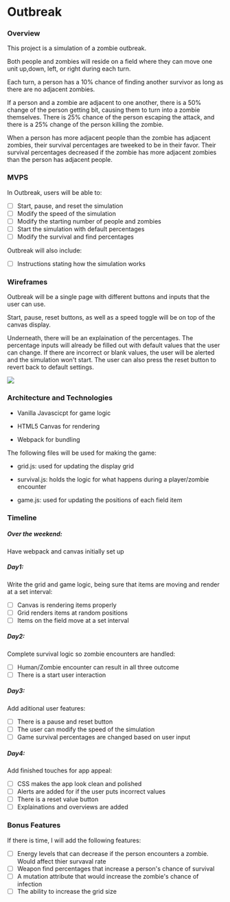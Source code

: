# Outbreak

### Overview

This project is a simulation of a zombie outbreak.

Both people and zombies will reside on a field where they can move one unit up,down, left, or right during each turn.

Each turn, a person has a 10% chance of finding another survivor as long as there are no adjacent zombies.

If a person and a zombie are adjacent to one another, there is a 50% change of the person getting bit, causing them to turn into a zombie themselves. There is 25% chance of the person escaping the attack, and there is a 25% change of the person killing the zombie.

When a person has more adjacent people than the zombie has adjacent zombies, their survival percentages are tweeked to be in their favor. Their survival percentages decreased if the zombie has more adjacent zombies than the person has adjacent people.

### MVPS

In Outbreak, users will be able to:

- [ ] Start, pause, and reset the simulation
- [ ] Modify the speed of the simulation
- [ ] Modify the starting number of people and zombies
- [ ] Start the simulation with default percentages
- [ ] Modify the survival and find percentages

Outbreak will also include: 

- [ ] Instructions stating how the simulation works

### Wireframes

Outbreak will be a single page with different buttons and inputs that the user can use.

Start, pause, reset buttons, as well as a speed toggle will be on top of the canvas display. 

Underneath, there will be an explaination of the percentages. The percentage inputs will already be filled out with default values that the user can change. If there are incorrect or blank values, the user will be alerted and the simulation won't start. The user can also press the reset button to revert back to default settings.

![](https://s22.postimg.cc/ekiv7z041/wireframe_2.png)

### Architecture and Technologies 

* Vanilla Javascicpt for game logic

* HTML5 Canvas for rendering

* Webpack for bundling

The following files will be used for making the game:

* grid.js: used for updating the display grid 

* survival.js: holds the logic for what happens during a player/zombie encounter 

* game.js: used for updating the positions of each field item

### Timeline

##### Over the weekend: 
Have webpack and canvas initially set up

##### Day1: 
Write the grid and game logic, being sure that items are moving and render at a set interval:
- [ ] Canvas is rendering items properly
- [ ] Grid renders items at random positions
- [ ] Items on the field move at a set interval 

##### Day2: 
Complete survival logic so zombie encounters are handled:
- [ ] Human/Zombie encounter can result in all three outcome
- [ ] There is a start user interaction

##### Day3: 
Add aditional user features:
- [ ] There is a pause and reset button
- [ ] The user can modify the speed of the simulation
- [ ] Game survival percentages are changed based on user input 

##### Day4: 
Add finished touches for app appeal: 
- [ ] CSS makes the app look clean and polished 
- [ ] Alerts are added for if the user puts incorrect values 
- [ ] There is a reset value button 
- [ ] Explainations and overviews are added

### Bonus Features 

If there is time, I will add the following features: 
- [ ] Energy levels that can decrease if the person encounters a zombie. Would affect thier survaval rate
- [ ] Weapon find percentages that increase a person's chance of survival
- [ ] A mutation attribute that would increase the zombie's chance of infection
- [ ] The ability to increase the grid size

